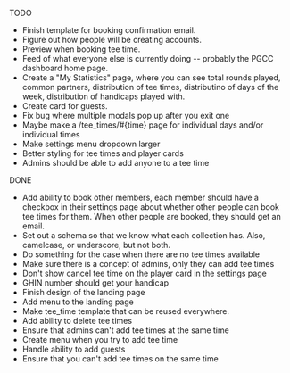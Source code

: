 TODO

- Finish template for booking confirmation email.
- Figure out how people will be creating accounts.
- Preview when booking tee time.
- Feed of what everyone else is currently doing -- probably the PGCC dashboard home page.
- Create a "My Statistics" page, where you can see total rounds played, common partners, distribution of tee times, distributino of days of the week, distribution of handicaps played with.
- Create card for guests.
- Fix bug where multiple modals pop up after you exit one
- Maybe make a /tee_times/#{time} page for individual days and/or individual times
- Make settings menu dropdown larger
- Better styling for tee times and player cards
- Admins should be able to add anyone to a tee time

DONE

- Add ability to book other members, each member should have a checkbox in their settings page about whether other people can book tee times for them. When other people are booked, they should get an email.
- Set out a schema so that we know what each collection has. Also, camelcase, or underscore, but not both.
- Do something for the case when there are no tee times available
- Make sure there is a concept of admins, only they can add tee times
- Don't show cancel tee time on the player card in the settings page
- GHIN number should get your handicap
- Finish design of the landing page
- Add menu to the landing page
- Make tee_time template that can be reused everywhere.
- Add ability to delete tee times
- Ensure that admins can't add tee times at the same time
- Create menu when you try to add tee time
- Handle ability to add guests
- Ensure that you can't add tee times on the same time
